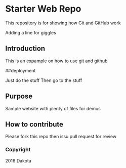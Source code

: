 # Starter Web Repo

This repository is for showing how Git and GitHub work

Adding a line for giggles

## Introduction

This is an expample on how to use git and github

##deployment

Just do the stuff
Then go to the stuff

## Purpose

Sample website with plenty of files for demos

## How to contribute

Please fork this repo then issu pull request for review


### Copyright

2016 Dakota 